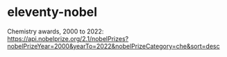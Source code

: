 # eleventy-nobel

Chemistry awards, 2000 to 2022:
https://api.nobelprize.org/2.1/nobelPrizes?nobelPrizeYear=2000&yearTo=2022&nobelPrizeCategory=che&sort=desc

